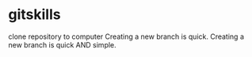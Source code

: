 # gitskills
clone repository to computer
Creating a new branch is quick.
Creating a new branch is quick AND simple.
